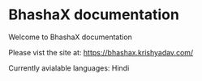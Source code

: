 # BhashaX documentation

Welcome to BhashaX documentation


Please vist the site at: https://bhashax.krishyadav.com/


Currently avialable languages:
Hindi
